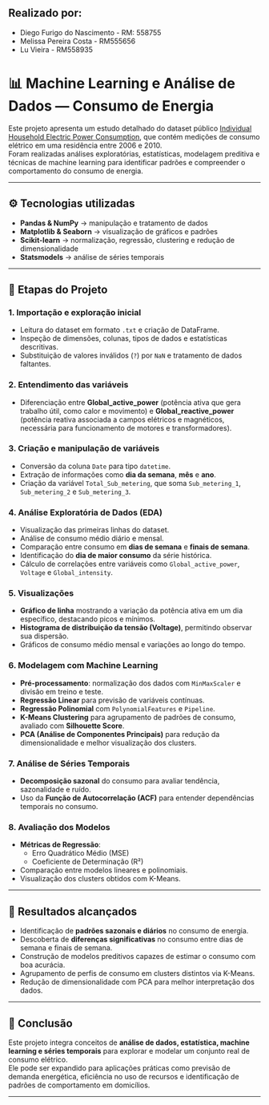 ## Realizado por: 
- Diego Furigo do Nascimento - RM: 558755
- Melissa Pereira Costa - RM555656
- Lu Vieira - RM558935

# 📊 Machine Learning e Análise de Dados — Consumo de Energia

Este projeto apresenta um estudo detalhado do dataset público [Individual Household Electric Power Consumption](https://archive.ics.uci.edu/dataset/235/individual+household+electric+power+consumption), que contém medições de consumo elétrico em uma residência entre 2006 e 2010.  
Foram realizadas análises exploratórias, estatísticas, modelagem preditiva e técnicas de machine learning para identificar padrões e compreender o comportamento do consumo de energia.

---

## ⚙️ Tecnologias utilizadas
- **Pandas & NumPy** → manipulação e tratamento de dados  
- **Matplotlib & Seaborn** → visualização de gráficos e padrões  
- **Scikit-learn** → normalização, regressão, clustering e redução de dimensionalidade  
- **Statsmodels** → análise de séries temporais  

---

## 📂 Etapas do Projeto

### 1. Importação e exploração inicial
- Leitura do dataset em formato `.txt` e criação de DataFrame.
- Inspeção de dimensões, colunas, tipos de dados e estatísticas descritivas.
- Substituição de valores inválidos (`?`) por `NaN` e tratamento de dados faltantes.

### 2. Entendimento das variáveis
- Diferenciação entre **Global_active_power** (potência ativa que gera trabalho útil, como calor e movimento) e **Global_reactive_power** (potência reativa associada a campos elétricos e magnéticos, necessária para funcionamento de motores e transformadores).  

### 3. Criação e manipulação de variáveis
- Conversão da coluna `Date` para tipo `datetime`.  
- Extração de informações como **dia da semana**, **mês** e **ano**.  
- Criação da variável `Total_Sub_metering`, que soma `Sub_metering_1`, `Sub_metering_2` e `Sub_metering_3`.  

### 4. Análise Exploratória de Dados (EDA)
- Visualização das primeiras linhas do dataset.  
- Análise de consumo médio diário e mensal.  
- Comparação entre consumo em **dias de semana** e **finais de semana**.  
- Identificação do **dia de maior consumo** da série histórica.  
- Cálculo de correlações entre variáveis como `Global_active_power`, `Voltage` e `Global_intensity`.  

### 5. Visualizações
- **Gráfico de linha** mostrando a variação da potência ativa em um dia específico, destacando picos e mínimos.  
- **Histograma de distribuição da tensão (Voltage)**, permitindo observar sua dispersão.  
- Gráficos de consumo médio mensal e variações ao longo do tempo.  

### 6. Modelagem com Machine Learning
- **Pré-processamento**: normalização dos dados com `MinMaxScaler` e divisão em treino e teste.  
- **Regressão Linear** para previsão de variáveis contínuas.  
- **Regressão Polinomial** com `PolynomialFeatures` e `Pipeline`.  
- **K-Means Clustering** para agrupamento de padrões de consumo, avaliado com **Silhouette Score**.  
- **PCA (Análise de Componentes Principais)** para redução da dimensionalidade e melhor visualização dos clusters.  

### 7. Análise de Séries Temporais
- **Decomposição sazonal** do consumo para avaliar tendência, sazonalidade e ruído.  
- Uso da **Função de Autocorrelação (ACF)** para entender dependências temporais no consumo.  

### 8. Avaliação dos Modelos
- **Métricas de Regressão**:  
  - Erro Quadrático Médio (MSE)  
  - Coeficiente de Determinação (R²)  
- Comparação entre modelos lineares e polinomiais.  
- Visualização dos clusters obtidos com K-Means.  

---

## 🚀 Resultados alcançados
- Identificação de **padrões sazonais e diários** no consumo de energia.  
- Descoberta de **diferenças significativas** no consumo entre dias de semana e finais de semana.  
- Construção de modelos preditivos capazes de estimar o consumo com boa acurácia.  
- Agrupamento de perfis de consumo em clusters distintos via K-Means.  
- Redução de dimensionalidade com PCA para melhor interpretação dos dados.  

---

## 📌 Conclusão
Este projeto integra conceitos de **análise de dados, estatística, machine learning e séries temporais** para explorar e modelar um conjunto real de consumo elétrico.  
Ele pode ser expandido para aplicações práticas como previsão de demanda energética, eficiência no uso de recursos e identificação de padrões de comportamento em domicílios.

---
